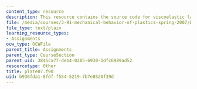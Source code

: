 ```yaml
---
content_type: resource
description: This resource contains the source code for viscoelastic laminate analysis.
file: /media/courses/3-91-mechanical-behavior-of-plastics-spring-2007/b936fda18fdff55452197b7e0520f39d_plate07.f90
file_type: text/plain
learning_resource_types:
- Assignments
ocw_type: OCWFile
parent_title: Assignments
parent_type: CourseSection
parent_uid: 3845ca77-deb4-0285-6930-1dfc6989ad52
resourcetype: Other
title: plate07.f90
uid: b936fda1-8fdf-f554-5219-7b7e0520f39d
---
```

